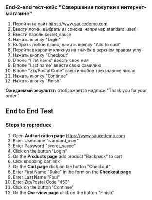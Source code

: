 ### **End-2-end тест-кейс "Совершение покупки в интернет-магазине"**

1. Перейти на сайт https://www.saucedemo.com
2. Ввести логин, выбрать из списка (например standard_user)
3. Ввести пароль secret_sauce
4. Нажать кнопку "Login"
5. Выбрать любой прайс, нажать кнопку "Add to card"
6. Перейти в карзину кликнув на значёк в верхнем правом углу
7. Нажать кнопку "Checkout"
8. В поле "First name" ввести свое имя
9. В поле "Last name" ввести свою фамилию
10. В поле "Zip/Postal Code" ввести любое трехзначное число
11. Нажать кнопку "Continue"
12. Нажать кнопку "Finish"

**Ожидаемый результат:** отображается надпись
"Thank you for your order!"


## End to End Test
### Steps to reproduce
1. Open **Authorization page** https://www.saucedemo.com
2. Enter Username "standard_user"
3. Enter Password "secret_sauce"
4. Click on the button "Login"
5. On the **Products page** add product "Backpack" to cart
6. Click shopping cart link
7. On the **Cart page** click on the button "Checkout"
8. Enter First Name "Duke" in the form on the **Checkout page**
9. Enter Last Name "Poul"
10. Enter Zip/Postal Code "453"
11. Click on the button "Continue"
12. On the **Overview page** click on the button "Finish"